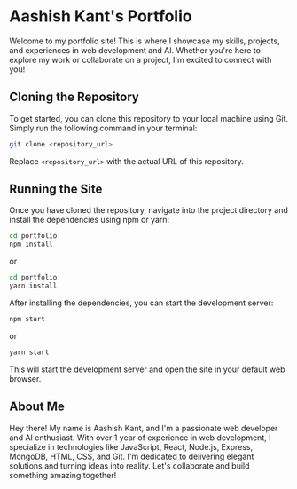 


# Aashish Kant's Portfolio

Welcome to my portfolio site! This is where I showcase my skills, projects, and experiences in web development and AI. Whether you're here to explore my work or collaborate on a project, I'm excited to connect with you!

## Cloning the Repository

To get started, you can clone this repository to your local machine using Git. Simply run the following command in your terminal:

```bash
git clone <repository_url>
```

Replace `<repository_url>` with the actual URL of this repository.

## Running the Site

Once you have cloned the repository, navigate into the project directory and install the dependencies using npm or yarn:

```bash
cd portfolio
npm install
```

or

```bash
cd portfolio
yarn install
```

After installing the dependencies, you can start the development server:

```bash
npm start
```

or

```bash
yarn start
```

This will start the development server and open the site in your default web browser.

## About Me

Hey there! My name is Aashish Kant, and I'm a passionate web developer and AI enthusiast. With over 1 year of experience in web development, I specialize in technologies like JavaScript, React, Node.js, Express, MongoDB, HTML, CSS, and Git. I'm dedicated to delivering elegant solutions and turning ideas into reality. Let's collaborate and build something amazing together!
